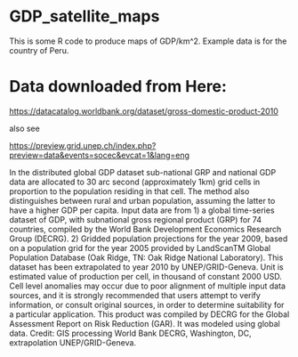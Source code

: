 # GDP_satellite_maps
This is some R code to produce maps of GDP/km^2.  Example data is for the country of Peru.

# Data downloaded from Here:
https://datacatalog.worldbank.org/dataset/gross-domestic-product-2010 

also see

https://preview.grid.unep.ch/index.php?preview=data&events=socec&evcat=1&lang=eng

 In the distributed global GDP dataset sub-national GRP and national GDP data are allocated to 
 30 arc second (approximately 1km) grid cells in proportion to the population residing in that cell. 
 The method also distinguishes between rural and urban population, assuming the latter to have a higher 
 GDP per capita. Input data are from 1) a global time-series dataset of GDP, with subnational gross regional 
 product (GRP) for 74 countries, compiled by the World Bank Development Economics Research Group (DECRG). 2) 
 Gridded population projections for the year 2009, based on a population grid for the year 2005 provided by 
 LandScanTM Global Population Database (Oak Ridge, TN: Oak Ridge National Laboratory). This dataset has been 
 extrapolated to year 2010 by UNEP/GRID-Geneva. Unit is estimated value of production per cell, in thousand of 
 constant 2000 USD. Cell level anomalies may occur due to poor alignment of multiple input data sources, and it 
 is strongly recommended that users attempt to verify information, or consult original sources, in order to determine 
 suitability for a particular application. This product was compiled by DECRG for the Global Assessment Report on Risk 
 Reduction (GAR). It was modeled using global data. Credit: GIS processing World Bank DECRG, Washington, DC, 
 extrapolation UNEP/GRID-Geneva.
